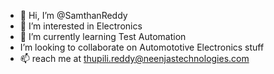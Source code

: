 - 👋 Hi, I’m @SamthanReddy
- 👀 I’m interested in Electronics
- 🌱 I’m currently learning Test Automation
- I’m looking to collaborate on Automototive Electronics stuff
- 📫 reach me at thupili.reddy@neenjastechnologies.com


<!---
SamthanReddy/SamthanReddy is a ✨ special ✨ repository because its `README.md` (this file) appears on your GitHub profile.
You can click the Preview link to take a look at your changes.
--->
